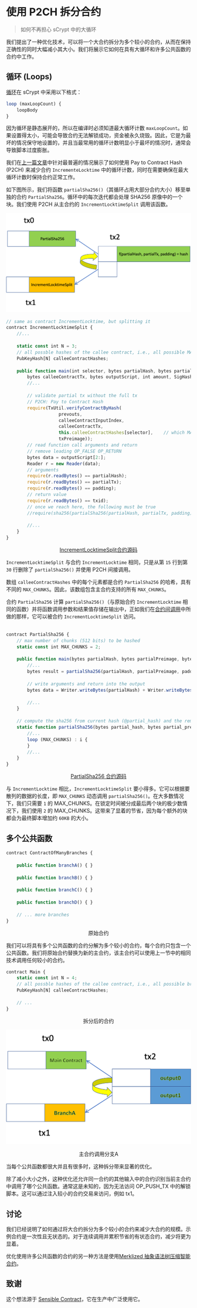 # 使用 P2CH 拆分合约
> 如何不再担心 sCrypt 中的大循环

我们提出了一种优化技术，可以将一个大合约拆分为多个较小的合约，从而在保持正确性的同时大幅减小其大小。我们将展示它如何在具有大循环和许多公共函数的合约中工作。

## 循环 (Loops)

[循环](https://scryptdoc.readthedocs.io/zh_CN/latest/loop.html)在 sCrypt 中采用以下格式：

```js
loop (maxLoopCount) {
    loopBody
}
```

因为循环是静态展开的，所以在编译时必须知道最大循环计数 `maxLoopCount`。如果设置得太小，可能会导致合约无法解锁成功，资金被永久烧毁。因此，它是为最坏的情况保守地设置的，并且当最常用的循环计数明显小于最坏的情况时，通常会导致脚本过度膨胀。


我们在[上一篇文章](https://medium.com/coinmonks/the-partial-preimage-technique-b60498c47ba)中针对最普遍的情况展示了如何使用 Pay to Contract Hash (P2CH) 来减少合约 `IncrementeLocktime` 中的循环计数，同时在需要确保在最大循环计数时保持合约正常工作。

如下图所示，我们将函数 `partialSha256()`（其循环占用大部分合约大小）移至单独的合约 `PartialSha256`。循环中的每次迭代都会处理 SHA256 原像中的一个块。我们使用 P2CH 从主合约的 `IncrementLocktimeSplit` 调用该函数。

![调用](./call.png)

```js
// same as contract IncrementLocktime, but splitting it
contract IncrementLocktimeSplit {
    //...

    static const int N = 3;
    // all possble hashes of the callee contract, i.e., all possible MAX_CHUNKS supported
    PubKeyHash[N] calleeContractHashes;

    public function main(int selector, bytes partialHash, bytes partialTx, bytes padding, bytes prevouts, 
        bytes calleeContractTx, bytes outputScript, int amount, SigHashPreimage txPreimage) {
        //...

        // validate partial tx without the full tx
        // P2CH: Pay to Contract Hash
        require(TxUtil.verifyContractByHash(
                    prevouts,
                    calleeContractInputIndex,
                    calleeContractTx,
                    this.calleeContractHashes[selector],    // which MAX_CHUNKS
                    txPreimage));
        // read function call arguments and return
        // remove leading OP_FALSE OP_RETURN
        bytes data = outputScript[2:];
        Reader r = new Reader(data);
        // arguments
        require(r.readBytes() == partialHash);
        require(r.readBytes() == partialTx);
        require(r.readBytes() == padding);
        // return value
        require(r.readBytes() == txid);
        // once we reach here, the following must be true
        //require(sha256(partialSha256(partialHash, partialTx, padding)) == txid);
        
        //...
    }
}
```

<center><a href="https://github.com/sCrypt-Inc/boilerplate/blob/master/contracts/incrementLocktimeSplit.scrypt">IncrementLocktimeSplit合约源码</a></center>


`IncrementLocktimeSplit` 与合约 `IncrementLocktime` 相同，只是从第 `15` 行到第 `30` 行删除了 `partialSha256()` 并使用 P2CH 间接调用。

数组 `calleeContractHashes` 中的每个元素都是合约 `PartialSha256` 的哈希，具有不同的 `MAX_CHUNKS`。因此，该数组包含主合约支持的所有 `MAX_CHUNKS`。

合约 `PartialSha256` 计算 `partialSha256()`（与原始合约 `IncrementLocktime` 相同的函数）并将函数调用参数和结果值存储在输出中，正如我们在[合约间调用](https://xiaohuiliu.medium.com/inter-contract-call-on-bitcoin-f51869c08be)中所做的那样，它可以被合约 `IncrementLocktimeSplit` 访问。

```js

contract PartialSha256 {
    // max number of chunks (512 bits) to be hashed
    static const int MAX_CHUNKS = 2;

    public function main(bytes partialHash, bytes partialPreimage, bytes padding, SigHashPreimage txPreimage) {
        //...
        bytes result = partialSha256(partialHash, partialPreimage, padding);

        // write arguments and return into the output
        bytes data = Writer.writeBytes(partialHash) + Writer.writeBytes(partialPreimage) + Writer.writeBytes(padding) + Writer.writeBytes(result);

        //...
    }
    
    // compute the sha256 from current hash (@partial_hash) and the remaining preimage (@partial_preimage)
    static function partialSha256(bytes partial_hash, bytes partial_preimage, bytes padding) : bytes {
        //...
        loop (MAX_CHUNKS) : i {
        }
        //...
    }
}
```

<center><a href="https://github.com/sCrypt-Inc/boilerplate/blob/master/contracts/partialSha256.scrypt">PartialSha256 合约源码</a></center>

与 `IncrementLocktime` 相比，`IncrementLocktimeSplit` 要小得多。它可以根据要散列的数据的长度，即 `MAX_CHUNKS` 动态调用 `partialSha256()`。在大多数情况下，我们只需要 `1` 的 MAX_CHUNKS。在锁定时间被分成最后两个块的极少数情况下，我们使用 `2` 的 MAX_CHUNKS。这带来了显着的节省，因为每个额外的块都会为最终脚本增加约 `60KB` 的大小。

## 多个公共函数

```js
contract ContractOfManyBranches {
    
    public function branchA() { }

    public function branchB() { }

    public function branchC() { }

    public function branchD() { }

    // ... more branches
}
```
<center> 原始合约</center>

我们可以将具有多个公共函数的合约分解为多个较小的合约，每个合约只包含一个公共函数。我们将原始合约替换为新的主合约，该主合约可以使用上一节中的相同技术调用任何较小的合约。

```js
contract Main {
    static const int N = 4;
    // all possble hashes of the callee contract, i.e., all possible branches
    PubKeyHash[N] calleeContractHashes; 
    
    // ...
}
```

<center> 拆分后的合约</center>

![主合约调用分支A](./callingbrancha.png)

<center>主合约调用分支A</center>

当每个公共函数都很大并且有很多时，这种拆分带来显著的优化。

除了减小大小之外，这种优化还允许同一合约的其他输入中的合约识别当前主合约中调用了哪个公共函数。通常这是未知的，因为无法访问 OP_PUSH_TX 中的解锁脚本。这可以通过注入较小的合约交易来访问，例如 tx1。

## 讨论

我们已经说明了如何通过将大合约拆分为多个较小的合约来减少大合约的规模。示例合约是一次性且无状态的。对于连续调用并累积节省的有状态合约，减少将更为显着。

优化使用许多公共函数的合约的另一种方法是使用[Merklized 抽象语法树压缩智能合约](https://blog.csdn.net/freedomhero/article/details/119301247)。

## 致谢

这个想法源于 [Sensible Contract](https://sensiblecontract.org)，它在生产中广泛使用它。

